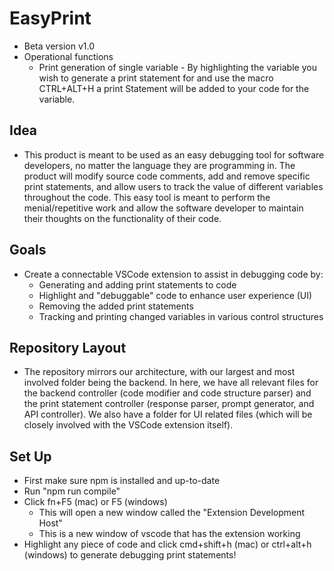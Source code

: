 # EasyPrint
- Beta version v1.0
- Operational functions
   - Print generation of single variable - By highlighting the variable you wish to generate a print statement for and use the macro CTRL+ALT+H a print Statement will be added to your code for the variable.
## Idea
- This product is meant to be used as an easy debugging tool for software developers, no matter the language they are programming in. The product will modify source code comments, add and remove specific print statements, and allow users to track the value of different variables throughout the code. This easy tool is meant to perform the menial/repetitive work and allow the software developer to maintain their thoughts on the functionality of their code. 

## Goals
- Create a connectable VSCode extension to assist in debugging code by:
    * Generating and adding print statements to code
    * Highlight and "debuggable" code to enhance user experience (UI)
    * Removing the added print statements
    * Tracking and printing changed variables in various control structures

## Repository Layout
- The repository mirrors our architecture, with our largest and most involved folder being the backend. In here, we have all relevant files for the backend controller (code modifier and code structure parser) and the print statement controller (response parser, prompt generator, and API controller). We also have a folder for UI related files (which will be closely involved with the VSCode extension itself).

## Set Up
 - First make sure npm is installed and up-to-date
 - Run "npm run compile"
 - Click fn+F5 (mac) or F5 (windows)
    - This will open a new window called the "Extension Development Host"
    - This is a new window of vscode that has the extension working
 - Highlight any piece of code and click cmd+shift+h (mac) or ctrl+alt+h (windows) to generate debugging print statements!

